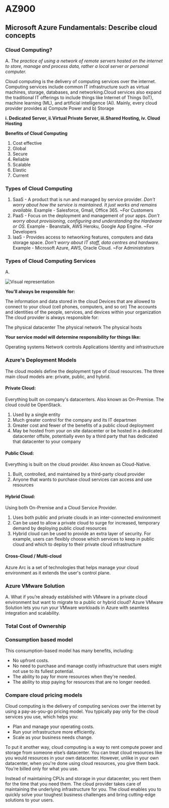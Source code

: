 # AZ900

## Microsoft Azure Fundamentals: Describe cloud concepts

### Cloud Computing?
A.  _The practice of using a network of remote servers hosted on the internet to store, manage and process data, rather a local server or personal computer._

Cloud computing is the delivery of computing services over the internet. Computing services include common IT infrastructure such as virtual machines, storage, databases, and networking.Cloud services also expand the traditional IT offerings to include things like Internet of Things (IoT), machine learning (ML), and artificial intelligence (AI).
            Mainly, every cloud provider provides a) Compute Power and b) Storage

**i. Dedicated Server, ii.Virtual Private Server, iii.Shared Hosting, iv. Cloud Hosting**

**Benefits of Cloud Computing**
1. Cost effective
2. Global
3. Secure
4. Reliable
5. Scalable
6. Elastic
7. Current

### Types of Cloud Computing
1. SaaS - A product that is run and managed by service provider.  _Don't worry about how the service is maintained. It just works and remains available._
        Example - Salesforce, Gmail, Office 365. ~For Customers
2. PaaS - Focus on the deployment and management of your apps. _Don't worry about provisioning, configuring and understanding the Hardware or OS._
          Example - Beanstalk, AWS Heroku, Google App Engine. ~For Developers
3. IaaS - Provides access to networking features, computers and data storage space.  _Don't worry about IT staff, data centres and hardware._
          Example - Microsoft Azure, AWS, Oracle Cloud. ~For Administrators

### Types of Cloud Computing Services
A.

<img src="https://learn.microsoft.com/en-us/training/wwl-azure/describe-cloud-compute/media/shared-responsibility-b3829bfe.svg" alt="Visual representation">

**You’ll always be responsible for:**

The information and data stored in the cloud
Devices that are allowed to connect to your cloud (cell phones, computers, and so on)
The accounts and identities of the people, services, and devices within your organization
The cloud provider is always responsible for:

The physical datacenter
The physical network
The physical hosts

**Your service model will determine responsibility for things like:**

Operating systems
Network controls
Applications
Identity and infrastructure

### Azure's Deployment Models
The cloud models define the deployment type of cloud resources. The three main cloud models are: private, public, and hybrid.

#### Private Cloud: 
Everything built on company's datacenters. Also known as On-Premise. The cloud could be OpenStack.
  1. Used by a single entity
  2. Much greater control for the company and its IT departmen
  3. Greater cost and fewer of the benefits of a public cloud deployment
  4. May be hosted from your on site datacenter or  be hosted in a dedicated datacenter offsite,
               potentially even by a third party that has dedicated that datacenter to your company

#### Public Cloud: 
Everything is built on the cloud provider. Also known as Cloud-Native. 
  1. Built, controlled, and maintained by a third-party cloud provider
  2. Anyone that wants to purchase cloud services can access and use resources
              
#### Hybrid Cloud: 
Using both On-Premise and a Cloud Service Provider. 
  1. Uses both public and private clouds in an inter-connected environment
  2. Can be used to allow a private cloud to surge for increased, temporary demand by deploying public cloud resources
  3. Hybrid cloud can be used to provide an extra layer of security.
        For example, users can flexibly choose which services to keep in public cloud and which to deploy to their private 
              cloud infrastructure
             
#### Cross-Cloud / Multi-cloud
Azure Arc is a set of technologies that helps manage your cloud environment as it extends the user's control plane.

### Azure VMware Solution
A. What if you’re already established with VMware in a private cloud environment but want to migrate to a public or hybrid cloud? Azure VMware Solution lets you run your VMware workloads in Azure with seamless integration and scalability.

### Total Cost of Ownership


### Consumption based model
This consumption-based model has many benefits, including:

* No upfront costs.
* No need to purchase and manage costly infrastructure that users might not use to its fullest potential.
* The ability to pay for more resources when they're needed.
* The ability to stop paying for resources that are no longer needed.

### Compare cloud pricing models
Cloud computing is the delivery of computing services over the internet by using a pay-as-you-go pricing model. You typically pay only for the cloud services you use, which helps you:
* Plan and manage your operating costs.
* Run your infrastructure more efficiently.
* Scale as your business needs change.

To put it another way, cloud computing is a way to rent compute power and storage from someone else’s datacenter. You can treat cloud resources like you would resources in your own datacenter. However, unlike in your own datacenter, when you're done using cloud resources, you give them back. You’re billed only for what you use.

Instead of maintaining CPUs and storage in your datacenter, you rent them for the time that you need them. The cloud provider takes care of maintaining the underlying infrastructure for you. The cloud enables you to quickly solve your toughest business challenges and bring cutting-edge solutions to your users.
